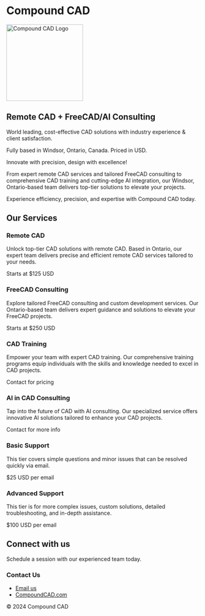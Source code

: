 # Compound CAD

<img src="https://github.com/CompoundCAD/CompoundCAD/assets/170032786/5f47ac5d-d988-459f-904c-0bc7987f0395" alt="Compound CAD Logo" style="width:200px;">

## Remote CAD + FreeCAD/AI Consulting

World leading, cost-effective CAD solutions with industry experience & client satisfaction.

Fully based in Windsor, Ontario, Canada. Priced in USD.

Innovate with precision, design with excellence!

From expert remote CAD services and tailored FreeCAD consulting to comprehensive CAD training and cutting-edge AI integration, our Windsor, Ontario-based team delivers top-tier solutions to elevate your projects.

Experience efficiency, precision, and expertise with Compound CAD today.

## Our Services

### Remote CAD
Unlock top-tier CAD solutions with remote CAD. Based in Ontario, our expert team delivers precise and efficient remote CAD services tailored to your needs.

Starts at $125 USD

### FreeCAD Consulting
Explore tailored FreeCAD consulting and custom development services. Our Ontario-based team delivers expert guidance and solutions to elevate your FreeCAD projects.

Starts at $250 USD

### CAD Training
Empower your team with expert CAD training. Our comprehensive training programs equip individuals with the skills and knowledge needed to excel in CAD projects.

Contact for pricing

### AI in CAD Consulting
Tap into the future of CAD with AI consulting. Our specialized service offers innovative AI solutions tailored to enhance your CAD projects.

Contact for more info

### Basic Support
This tier covers simple questions and minor issues that can be resolved quickly via email.

$25 USD per email

### Advanced Support
This tier is for more complex issues, custom solutions, detailed troubleshooting, and in-depth assistance.

$100 USD per email

## Connect with us
Schedule a session with our experienced team today.

### Contact Us
- [Email us](info@compoundcad.com)
- [CompoundCAD.com](https://compoundcad.com/)

© 2024 Compound CAD
